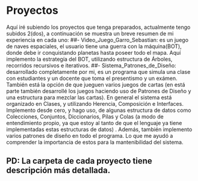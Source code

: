 # Proyectos
  Aquí iré subiendo los proyectos que tenga preparados, actualmente tengo subidos 2(dos), a continuación se muestra un breve resumen de mi experiencia en cada uno:
    ##- Video_Juego_Garro_Sebastian: es un juego de naves espaciales, el usuario tiene una guerra con la máquina(BOT), donde debe ir conquistando planetas hasta poseer todo el mapa. Aquí implemento la estrategía del BOT, utilizando estructura de Árboles, recorridos recursivos e iterativos.
    ##- Sistema_Patrones_de_Diseño: desarrollado completamente por mi, es un programa que simula una clase con estudiantes y un docente que toma el presentismo y un exámen. También está la opción de que jueguen varios juegos de cartas (en está parte también desarrollé los juegos haciendo uso de Patrones de Diseño y una estructura para mezclar las cartas). En general el sistema está organizado en Clases, y utilizando Herencia, Composición e Interfaces. Implemento desde cero, y hago uso, de algunas estructura de datos como Colecciones, Conjuntos, Diccionarios, Pilas y Colas (a modo de entendimiento propio, ya que estoy al tanto de que el lenguaje ya tiene implementadas estas estructuras de datos) . Además, también implemento varios patrones de diseño en todo el programa. Lo que me ayudó a comprender la importancia de estos para la mantenibilidad del sistema. 
   
## PD: La carpeta de cada proyecto tiene descripción más detallada.
